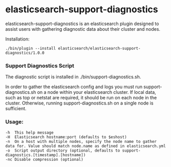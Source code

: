 elasticsearch-support-diagnostics
=================================

elasticsearch-support-diagnostics is an elasticsearch plugin designed
to assist users with gathering diagnostic data about their cluster and nodes.

Installation:

	./bin/plugin --install elasticsearch/elasticsearch-support-diagnostics/1.0.0


### Support Diagnostics Script

The diagnostic script is installed in ./bin/support-diagnostics.sh.

In order to gather the elasticsearch config and logs you must run support-diagnostics.sh on a node within your elasticsearch cluster.  If local data, such as top or netstat are required, it should be run on each node in the cluster.  Otherwise, running support-diagnostics.sh on a single node is sufficient.

### Usage:

    -h  This help message
    -H  Elasticsearch hostname:port (defaults to $eshost)
    -n  On a host with multiple nodes, specify the node name to gather data for. Value should match node.name as defined in elasticsearch.yml
    -o  Script output directory (optional, defaults to support-diagnostics.[timestamp].[hostname])
    -nc Disable compression (optional)

